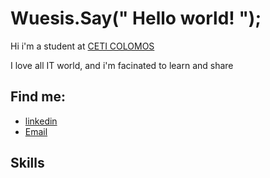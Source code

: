  
<h1 style="align-content: center;">Wuesis.Say(" Hello world! ");</h1>
<p>Hi i'm a student at <a href="https://www.colomos.ceti.mx/">CETI COLOMOS</a></p>
<p>I love all IT world, and i'm facinated to learn and share</p>
<h2 style="align-content: center;">Find me:</h2>
<ul>
  <li><a href="https://www.linkedin.com/in/itsvan-moreno-6815941a0/">linkedin</a></li>
  <li><a href="mailto:wuesis983@gmail.com">Email</a></li>
</ul>
<h2 style="align-content: center;">Skills</h2>
<a <img src="https://raw.githubusercontent.com/wuesis/wuesis/master/skills/cpp.png" height="50px" style="max-width:100%;"> </a>
